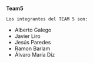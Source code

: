 **Team5**

``Los integrantes del TEAM 5 son:``
- Alberto Galego
- Javier Liro
- Jesús Paredes
- Ramon Barlam
- Álvaro María Diz
